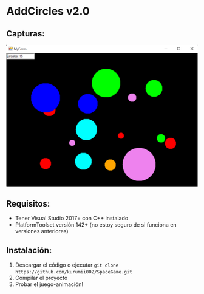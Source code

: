 # AddCircles v2.0
## Capturas:
<img src="screenshoots/s1.png">

## Requisitos:
+ Tener Visual Studio 2017+ con C++ instalado
+ PlatformToolset versión 142+ (no estoy seguro de si funciona en versiones anteriores)

## Instalación:
1. Descargar el código o ejecutar `git clone https://github.com/kurumii002/SpaceGame.git`
2. Compilar el proyecto
3. Probar el juego-animación!